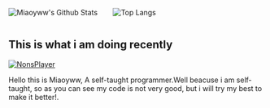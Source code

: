 <div style="display:flex;align-self: center">

![Miaoyww's Github Stats](https://github-readme-stats.vercel.app/api?username=miaoyww&show_icons=true&theme=transparent)

<div style="align-self: center;margin-left: 30px">

![Top Langs](https://github-readme-stats.vercel.app/api/top-langs/?username=miaoyww&layout=compact&hide=html,CSS,javascript)

</div>

</div>

## This is what i am doing recently

[![NonsPlayer](https://github-readme-stats.vercel.app/api/pin/?username=miaoyww&repo=NonsPlayer)](https://github.com/Miaoyww/NonsPlayer)


Hello this is Miaoyww, A self-taught programmer.Well beacuse i am self-taught, so as you can see my code is not very
good, but i will try my best to make it better!.